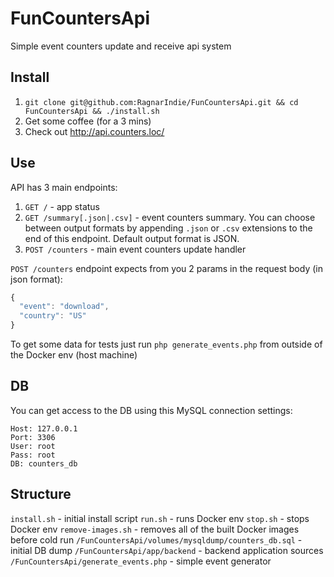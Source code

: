 # FunCountersApi
Simple event counters update and receive api system

## Install
1. ```git clone git@github.com:RagnarIndie/FunCountersApi.git && cd FunCountersApi && ./install.sh```
2. Get some coffee (for a 3 mins)
3. Check out http://api.counters.loc/

## Use
API has 3 main endpoints:
1. ```GET /``` - app status
2. ```GET /summary[.json|.csv]``` - event counters summary. You can choose between output formats by appending ```.json``` or ```.csv``` extensions to the end of this endpoint. Default output format is JSON. 
3. ```POST /counters``` - main event counters update handler 

```POST /counters``` endpoint expects from you 2 params in the request body (in json format):
```javascript
{
  "event": "download",
  "country": "US"
}
```

To get some data for tests just run ```php generate_events.php``` from outside of the Docker env (host machine)


## DB
You can get access to the DB using this MySQL connection settings:
```
Host: 127.0.0.1
Port: 3306
User: root
Pass: root
DB: counters_db
```

## Structure
```install.sh``` - initial install script
```run.sh``` - runs Docker env
```stop.sh``` - stops Docker env
```remove-images.sh``` - removes all of the built Docker images before cold run
```/FunCountersApi/volumes/mysqldump/counters_db.sql``` - initial DB dump
```/FunCountersApi/app/backend``` - backend application sources
```/FunCountersApi/generate_events.php``` - simple event generator
